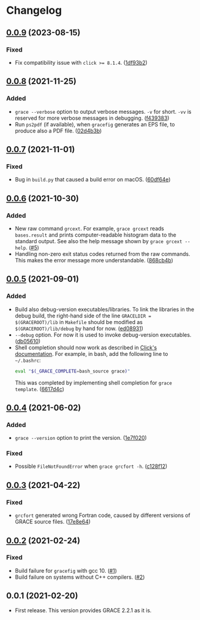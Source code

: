 # Changelog

<a name="0.0.9"></a>
## [0.0.9] (2023-08-15)
### Fixed
- Fix compatibility issue with `click >= 8.1.4`.
  ([1df93b2](https://github.com/tueda/python-grace/commit/1df93b288a5b0c39958133f63165661b3f439f91))


<a name="0.0.8"></a>
## [0.0.8] (2021-11-25)
### Added
- `grace --verbose` option to output verbose messages. `-v` for short. `-vv` is reserved for more verbose messages in debugging.
  ([f439383](https://github.com/tueda/python-grace/commit/f439383a2362176326795f4014f5125a68d06e83))
- Run `ps2pdf` (if available), when `gracefig` generates an EPS file, to produce also a PDF file.
  ([02d4b3b](https://github.com/tueda/python-grace/commit/02d4b3b54956fdc519689bb2dcb7f26b7d04b52f))


<a name="0.0.7"></a>
## [0.0.7] (2021-11-01)
### Fixed
- Bug in `build.py` that caused a build error on macOS.
  ([60df64e](https://github.com/tueda/python-grace/commit/60df64e419415e61ddd86d9611b0d261727aad78))


<a name="0.0.6"></a>
## [0.0.6] (2021-10-30)
### Added
- New raw command `grcext`. For example, `grace grcext` reads `bases.result` and prints computer-readable histogram data to the standard output. See also the help message shown by `grace grcext --help`.
  ([#5](https://github.com/tueda/python-grace/issues/5))
- Handling non-zero exit status codes returned from the raw commands. This makes the error message more understandable.
  ([868cb4b](https://github.com/tueda/python-grace/commit/868cb4b01a18c8839bebad45f5ed212d89ade0e8))


<a name="0.0.5"></a>
## [0.0.5] (2021-09-01)
### Added
- Build also debug-version executables/libraries.
  To link the libraries in the debug build, the right-hand side of the line
  `GRACELDIR = $(GRACEROOT)/lib` in `Makefile` should be modified as
  `$(GRACEROOT)/lib/debug` by hand for now.
  ([ed08931](https://github.com/tueda/python-grace/commit/ed0893163636bfd3af33d99e9ede946f43abb6c8))
- `--debug` option. For now it is used to invoke debug-version executables.
  ([db05610](https://github.com/tueda/python-grace/commit/db056101fc98d2be83443c2d918e34e11148a0c8))
- Shell completion should now work as described in
  [Click's documentation](https://click.palletsprojects.com/en/8.0.x/shell-completion/#enabling-completion).
  For example, in bash, add the following line to `~/.bashrc`:
  ```bash
  eval "$(_GRACE_COMPLETE=bash_source grace)"
  ```
  This was completed by implementing shell completion for `grace template`.
  ([6617d4c](https://github.com/tueda/python-grace/commit/6617d4c9d13cbeb234585ee6d50167320a30f70a))


<a name="0.0.4"></a>
## [0.0.4] (2021-06-02)
### Added
- `grace --version` option to print the version.
  ([1e7f020](https://github.com/tueda/python-grace/commit/1e7f0206de95fa96e4dc2b67a8c4857d4eba9d1c))

### Fixed
- Possible `FileNotFoundError` when `grace grcfort -h`.
  ([c128f12](https://github.com/tueda/python-grace/commit/c128f12d0884891713d03cc2859f7aa1cdd0b83c))


<a name="0.0.3"></a>
## [0.0.3] (2021-04-22)
### Fixed
- `grcfort` generated wrong Fortran code, caused by different versions of GRACE source files.
  ([17e8e64](https://github.com/tueda/python-grace/commit/17e8e6487e017172d91d14a5e7d1add64e9f3a08))


<a name="0.0.2"></a>
## [0.0.2] (2021-02-24)
### Fixed
- Build failure for `gracefig` with gcc 10.
  ([#1](https://github.com/tueda/python-grace/issues/1))
- Build failure on systems without C++ compilers.
  ([#2](https://github.com/tueda/python-grace/issues/2))


<a name="0.0.1"></a>
## 0.0.1 (2021-02-20)
- First release. This version provides GRACE 2.2.1 as it is.


[0.0.9]: https://github.com/tueda/python-grace/compare/0.0.8...0.0.9
[0.0.8]: https://github.com/tueda/python-grace/compare/0.0.7...0.0.8
[0.0.7]: https://github.com/tueda/python-grace/compare/0.0.6...0.0.7
[0.0.6]: https://github.com/tueda/python-grace/compare/0.0.5...0.0.6
[0.0.5]: https://github.com/tueda/python-grace/compare/0.0.4...0.0.5
[0.0.4]: https://github.com/tueda/python-grace/compare/0.0.3...0.0.4
[0.0.3]: https://github.com/tueda/python-grace/compare/0.0.2...0.0.3
[0.0.2]: https://github.com/tueda/python-grace/compare/0.0.1...0.0.2
